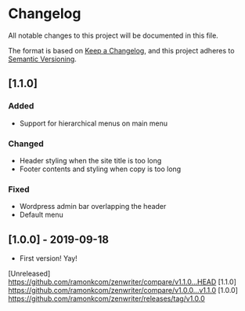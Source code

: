 # Changelog
All notable changes to this project will be documented in this file.

The format is based on [Keep a Changelog](https://keepachangelog.com/en/1.0.0/),
and this project adheres to [Semantic Versioning](https://semver.org/spec/v2.0.0.html).

## [1.1.0]
### Added
- Support for hierarchical menus on main menu

### Changed
- Header styling when the site title is too long
- Footer contents and styling when copy is too long

### Fixed
- Wordpress admin bar overlapping the header
- Default menu

## [1.0.0] - 2019-09-18
- First version! Yay!

[Unreleased] https://github.com/ramonkcom/zenwriter/compare/v1.1.0...HEAD
[1.1.0] https://github.com/ramonkcom/zenwriter/compare/v1.0.0...v1.1.0
[1.0.0] https://github.com/ramonkcom/zenwriter/releases/tag/v1.0.0